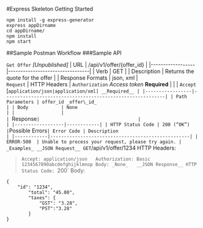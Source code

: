 #Express Skeleton Getting Started
```
npm install -g express-generator
express appDirname
cd appDirname/
npm install 
npm start
```
##Sample Postman Workflow
###Sample API

`Get Offer` _[Unpublished]_
| URL              | /api/v1/offer/{offer_id}        |
|------------------|---------------------------------|
| Verb             | GET                             |
| Description      | Returns the quote for the offer |
| Response Formats | json, xml                       |  
`Request`
| HTTP Headers    | `Authorization` _Access token_ __Required__  							|
|									| `Accept` [`application/json|application/xml] __Required__ |
|-----------------|-----------------------------------------------------------|
| Path Parameters | offer_id _offer\_id_																			|
| Body            | None     																									|
|                 |          																									|
`Response`
|									 | 						|
|------------------|------------|
| HTTP Status Code | 200 (“OK”) |
`Possible Errors`
| Error Code | Description                                       |
|------------|---------------------------------------------------|
| ERROR-500  | Unable to process your request, please try again. |
_Examples_
__JSON Request__
GET `/api/v1/offer/1234
HTTP Headers:
> `Accept: application/json  
> Authorization: Basic 1234567890abcdefghijklmnop
Body: _None_  
__JSON Response__
HTTP Status Code: `200`
Body:
```
{
	"id": "1234",
		"total": "45.00",
		"taxes": {
			"GST": "3.28",
			"PST":"3.28"
		}
}
```

